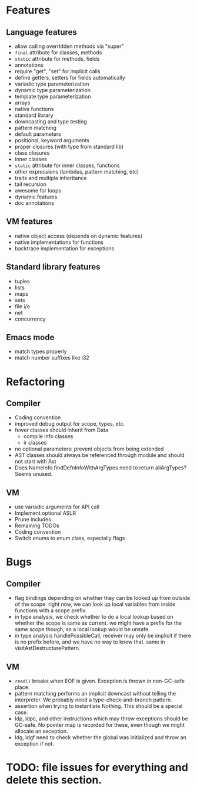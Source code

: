 # Features

## Language features

- allow calling overridden methods via "super"
- `final` attribute for classes, methods
- `static` attribute for methods, fields
- annotations
- require "get", "set" for implicit calls
- define getters, setters for fields automatically
- variadic type parameterization
- dynamic type parameterization
- template type parameterization
- arrays
- native functions
- standard library
- downcasting and type testing
- pattern matching
- default parameters
- positional, keyword arguments
- proper closures (with type from standard lib)
- class closures
- inner classes
- `static` attribute for inner classes, functions
- other expressions (lambdas, pattern matching, etc)
- traits and multiple inheritance
- tail recursion
- awesome for loops
- dynamic features
- doc annotations

## VM features
- native object access (depends on dynamic features)
- native implementations for functions
- backtrace implementation for exceptions

## Standard library features
- tuples
- lists
- maps
- sets
- file i/o
- net
- concurrency

## Emacs mode
- match types properly
- match number suffixes like i32

# Refactoring

## Compiler
- Coding convention
- improved debug output for scope, types, etc.
- fewer classes should inherit from Data
  - compile info classes
  - ir classes
- no optional parameters: prevent objects from being extended
- AST classes should always be referenced through module and should not start with Ast
- Does NameInfo.findDefnInfoWithArgTypes need to return allArgTypes? Seems unused.

## VM
- use variadic arguments for API call
- Implement optional ASLR
- Prune includes
- Remaining TODOs
- Coding convention
- Switch enums to enum class, especially flags

# Bugs

## Compiler
- flag bindings depending on whether they can be looked up from outside of the scope. right now,
  we can look up local variables from inside functions with a scope prefix.
- in type analysis, we check whether to do a local lookup based on whether the scope is same
  as current. we might have a prefix for the same scope though, so a local lookup would
  be unsafe.
- in type analysis handlePossibleCall, receiver may only be implicit if there is no prefix before,
  and we have no way to know that. same in visitAstDestructurePattern.

## VM
- `read()` breaks when EOF is given. Exception is thrown in non-GC-safe place.
- pattern matching performs an implicit downcast without telling the interpreter.
  We probably need a type-check-and-branch pattern.
- assertion when trying to instantiate Nothing. This should be a special case.
- ldp, ldpc, and other instructions which may throw exceptions should be GC-safe.
  No pointer map is recorded for these, even though we might allocate an exception.
- ldg, ldgf need to check whether the global was initialized and throw an exception if not.

# TODO: file issues for everything and delete this section.
